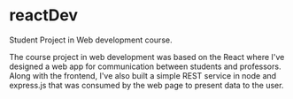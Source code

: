 # reactDev
Student Project in Web development course. 

The course project in web development was based on the React where I've designed a web app for communication between students and professors. Along with the frontend, I've also built a simple REST service in node and express.js that was consumed by the web page to present data to the user. 
